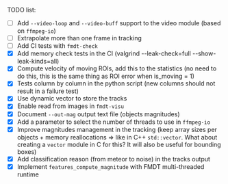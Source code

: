 TODO list:
- [ ] Add `--video-loop` and `--video-buff` support to the video module (based 
      on `ffmpeg-io`)
- [ ] Extrapolate more than one frame in tracking
- [ ] Add CI tests with `fmdt-check` 
- [x] Add memory check tests in the CI (valgrind --leak-check=full 
      --show-leak-kinds=all)
- [x] Compute velocity of moving ROIs, add this to the statistics (no need to do 
      this, this is the same thing as ROI error when is_moving = 1)
- [x] Tests column by column in the python script (new columns should not result 
      in a failure test)
- [x] Use dynamic vector to store the tracks
- [x] Enable read from images in `fmdt-visu`
- [x] Document `--out-mag` output text file (objects magnitudes)
- [x] Add a parameter to select the number of threads to use in `ffmpeg-io`
- [x] Improve magnitudes management in the tracking (keep array sizes per 
      objects + memory reallocations => like in C++ `std::vector`. What about
      creating a `vector` module in C for this? It will also be useful for 
      bounding boxes)
- [x] Add classification reason (from meteor to noise) in the tracks output
- [x] Implement `features_compute_magnitude` with FMDT multi-threaded runtime